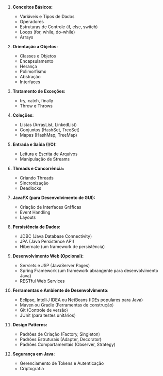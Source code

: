 

1. **Conceitos Básicos:**
   - Variáveis e Tipos de Dados
   - Operadores
   - Estruturas de Controle (if, else, switch)
   - Loops (for, while, do-while)
   - Arrays

2. **Orientação a Objetos:**
   - Classes e Objetos
   - Encapsulamento
   - Herança
   - Polimorfismo
   - Abstração
   - Interfaces

3. **Tratamento de Exceções:**
   - try, catch, finally
   - Throw e Throws

4. **Coleções:**
   - Listas (ArrayList, LinkedList)
   - Conjuntos (HashSet, TreeSet)
   - Mapas (HashMap, TreeMap)

5. **Entrada e Saída (I/O):**
   - Leitura e Escrita de Arquivos
   - Manipulação de Streams

6. **Threads e Concorrência:**
   - Criando Threads
   - Sincronização
   - Deadlocks

7. **JavaFX (para Desenvolvimento de GUI):**
   - Criação de Interfaces Gráficas
   - Event Handling
   - Layouts

8. **Persistência de Dados:**
   - JDBC (Java Database Connectivity)
   - JPA (Java Persistence API)
   - Hibernate (um framework de persistência)

9. **Desenvolvimento Web (Opcional):**
   - Servlets e JSP (JavaServer Pages)
   - Spring Framework (um framework abrangente para desenvolvimento Java)
   - RESTful Web Services

10. **Ferramentas e Ambiente de Desenvolvimento:**
    - Eclipse, IntelliJ IDEA ou NetBeans (IDEs populares para Java)
    - Maven ou Gradle (Ferramentas de construção)
    - Git (Controle de versão)
    - JUnit (para testes unitários)

11. **Design Patterns:**
    - Padrões de Criação (Factory, Singleton)
    - Padrões Estruturais (Adapter, Decorator)
    - Padrões Comportamentais (Observer, Strategy)

12. **Segurança em Java:**
    - Gerenciamento de Tokens e Autenticação
    - Criptografia

